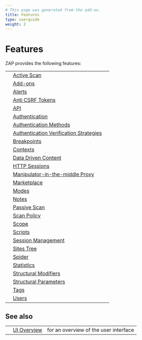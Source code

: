 ```yaml
---
# This page was generated from the add-on.
title: Features
type: userguide
weight: 2
---
```


# Features

ZAP provides the following features:

|   |                                                                                        |   |
|---|----------------------------------------------------------------------------------------|---|
|   | [Active Scan](/docs/desktop/start/features/ascan/)                                     |   |
|   | [Add-ons](/docs/desktop/start/features/addons/)                                        |   |
|   | [Alerts](/docs/desktop/start/features/alerts/)                                         |   |
|   | [Anti CSRF Tokens](/docs/desktop/start/features/anticsrf/)                             |   |
|   | [API](/docs/desktop/start/features/api/)                                               |   |
|   | [Authentication](/docs/desktop/start/features/authentication/)                         |   |
|   | [Authentication Methods](/docs/desktop/start/features/authmethods/)                    |   |
|   | [Authentication Verification Strategies](/docs/desktop/start/features/authstrategies/) |   |
|   | [Breakpoints](/docs/desktop/start/features/breakpoints/)                               |   |
|   | [Contexts](/docs/desktop/start/features/contexts/)                                     |   |
|   | [Data Driven Content](/docs/desktop/start/features/ddc/)                               |   |
|   | [HTTP Sessions](/docs/desktop/start/features/httpsessions/)                            |   |
|   | [Manipulator-in-the-middle Proxy](/docs/desktop/start/features/intercept/)             |   |
|   | [Marketplace](/docs/desktop/start/features/marketplace/)                               |   |
|   | [Modes](/docs/desktop/start/features/modes/)                                           |   |
|   | [Notes](/docs/desktop/start/features/notes/)                                           |   |
|   | [Passive Scan](/docs/desktop/start/features/pscan/)                                    |   |
|   | [Scan Policy](/docs/desktop/start/features/scanpolicy/)                                |   |
|   | [Scope](/docs/desktop/start/features/scope/)                                           |   |
|   | [Scripts](/docs/desktop/start/features/scripts/)                                       |   |
|   | [Session Management](/docs/desktop/start/features/sessionmanagement/)                  |   |
|   | [Sites Tree](/docs/desktop/start/features/sitestree/)                                  |   |
|   | [Spider](/docs/desktop/start/features/spider/)                                         |   |
|   | [Statistics](/docs/desktop/start/features/stats/)                                      |   |
|   | [Structural Modifiers](/docs/desktop/start/features/structmods/)                       |   |
|   | [Structural Parameters](/docs/desktop/start/features/structparams/)                    |   |
|   | [Tags](/docs/desktop/start/features/tags/)                                             |   |
|   | [Users](/docs/desktop/start/features/users/)                                           |   |

## See also

|   |                                  |                                       |
|---|----------------------------------|---------------------------------------|
|   | [UI Overview](/docs/desktop/ui/) | for an overview of the user interface |
